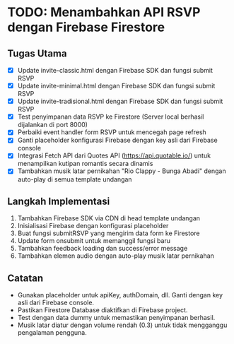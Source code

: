 # TODO: Menambahkan API RSVP dengan Firebase Firestore

## Tugas Utama
- [x] Update invite-classic.html dengan Firebase SDK dan fungsi submit RSVP
- [x] Update invite-minimal.html dengan Firebase SDK dan fungsi submit RSVP
- [x] Update invite-tradisional.html dengan Firebase SDK dan fungsi submit RSVP
- [x] Test penyimpanan data RSVP ke Firestore (Server local berhasil dijalankan di port 8000)
- [x] Perbaiki event handler form RSVP untuk mencegah page refresh
- [x] Ganti placeholder konfigurasi Firebase dengan key asli dari Firebase console
- [x] Integrasi Fetch API dari Quotes API (https://api.quotable.io/) untuk menampilkan kutipan romantis secara dinamis
- [x] Tambahkan musik latar pernikahan "Rio Clappy - Bunga Abadi" dengan auto-play di semua template undangan

## Langkah Implementasi
1. Tambahkan Firebase SDK via CDN di head template undangan
2. Inisialisasi Firebase dengan konfigurasi placeholder
3. Buat fungsi submitRSVP yang mengirim data form ke Firestore
4. Update form onsubmit untuk memanggil fungsi baru
5. Tambahkan feedback loading dan success/error message
6. Tambahkan elemen audio dengan auto-play musik latar pernikahan

## Catatan
- Gunakan placeholder untuk apiKey, authDomain, dll. Ganti dengan key asli dari Firebase console.
- Pastikan Firestore Database diaktifkan di Firebase project.
- Test dengan data dummy untuk memastikan penyimpanan berhasil.
- Musik latar diatur dengan volume rendah (0.3) untuk tidak mengganggu pengalaman pengguna.
